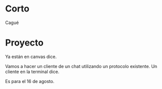 # Corto 
Cagué
# Proyecto
Ya están en canvas dice. 

Vamos a hacer un cliente de un chat utilizando un protocolo existente. Un cliente en la terminal dice. 

Es para el 16 de agosto. 


